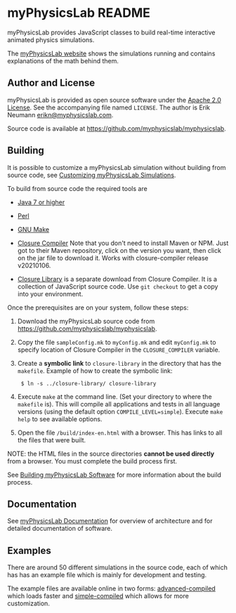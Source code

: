 myPhysicsLab README
===================
myPhysicsLab provides JavaScript classes to build real-time interactive
animated physics simulations.

The [myPhysicsLab website](http://www.myphysicslab.com) shows the simulations running
and contains explanations of the math behind them.


Author and License
------------------
myPhysicsLab is provided as open source software under the
[Apache 2.0 License](http://www.apache.org/licenses/). See the accompanying
file named `LICENSE`. The author is Erik Neumann <erikn@myphysicslab.com>.

Source code is available at <https://github.com/myphysicslab/myphysicslab>.


Building
--------
It is possible to customize a myPhysicsLab simulation without
building from source code, see
[Customizing myPhysicsLab Simulations](http://www.myphysicslab.com/develop/docs/Customizing.html).

To build from source code the required tools are

+ [Java 7 or higher](http://www.java.com)

+ [Perl](https://www.perl.org)

+ [GNU Make](https://www.gnu.org/software/make/)

+ [Closure Compiler](https://github.com/google/closure-compiler) Note that you don't
    need to install Maven or NPM. Just got to their Maven repository, click on the
    version you want, then click on the jar file to download it. Works with
    closure-compiler release v20210106.

+ [Closure Library](https://github.com/google/closure-library) is a separate
    download from Closure Compiler. It is a collection of JavaScript source
    code. Use `git checkout` to get a copy into your environment.

Once the prerequisites are on your system, follow these steps:

1. Download the myPhysicsLab source code from
    <https://github.com/myphysicslab/myphysicslab>.

2. Copy the file `sampleConfig.mk` to `myConfig.mk` and edit `myConfig.mk` to
    specify location of Closure Compiler in the `CLOSURE_COMPILER` variable.

3. Create a **symbolic link** to `closure-library` in the directory that has
    the `makefile`. Example of how to create the symbolic link:

        $ ln -s ../closure-library/ closure-library

4. Execute `make` at the command line. (Set your directory to where the `makefile` is).
    This will compile all applications and tests in all language versions (using the
    default option `COMPILE_LEVEL=simple`).
    Execute `make help` to see available options.

5.  Open the file `/build/index-en.html` with a browser. This has
    links to all the files that were built.

NOTE: the HTML files in the source directories **cannot be used directly** from
a browser. You must complete the build process first.

See [Building myPhysicsLab Software](http://www.myphysicslab.com/develop/docs/Building.html)
for more information about the build process.


Documentation
-------------
See [myPhysicsLab Documentation](http://www.myphysicslab.com/develop/docs/index.html)
for overview of architecture and for detailed documentation of software.


Examples
--------
There are around 50 different simulations in the source code, each of which has
has an example file which is mainly for development and testing.

The example files are available online in two forms:
[advanced-compiled](https://www.myphysicslab.com/develop/adv-build/index-en.html)
which loads faster and
[simple-compiled](https://www.myphysicslab.com/develop/build/index-en.html)
which allows for more customization.
